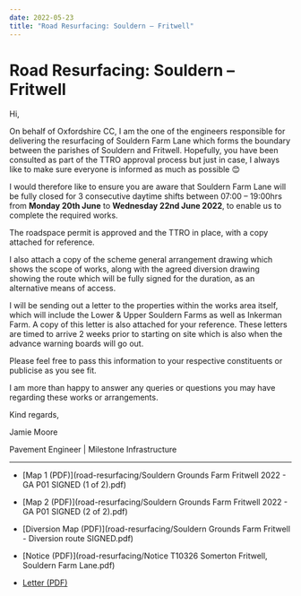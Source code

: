 ```yaml
---
date: 2022-05-23
title: "Road Resurfacing: Souldern – Fritwell"
---
```


# Road Resurfacing: Souldern – Fritwell

Hi,



On behalf of Oxfordshire CC, I am the one of the engineers responsible
for delivering the resurfacing of Souldern Farm Lane which forms the
boundary between the parishes of Souldern and Fritwell.  Hopefully,
you have been consulted as part of the TTRO approval process but just
in case, I always like to make sure everyone is informed as much as
possible 😊

 

I would therefore like to ensure you are aware that Souldern Farm Lane
will be fully closed for 3 consecutive daytime shifts between 07:00 –
19:00hrs from **Monday 20th June** to **Wednesday 22nd June 2022**, to enable
us to complete the required works.

 

The roadspace permit is approved and the TTRO in place, with a copy
attached for reference.

I also attach a copy of the scheme general arrangement drawing which
shows the scope of works, along with the agreed diversion drawing
showing the route which will be fully signed for the duration, as an
alternative means of access.

 

I will be sending out a letter to the properties within the works area
itself, which will include the Lower & Upper Souldern Farms as well as
Inkerman Farm. A copy of this letter is also attached for your
reference.  These letters are timed to arrive 2 weeks prior to
starting on site which is also when the advance warning boards will go
out.

 

Please feel free to pass this information to your respective
constituents or publicise as you see fit.

 

I am more than happy to answer any queries or questions you may have
regarding these works or arrangements.

 

Kind regards,

 

Jamie Moore

Pavement Engineer \| Milestone Infrastructure 


---


* [Map 1 (PDF)](road-resurfacing/Souldern Grounds Farm Fritwell 2022 - GA P01 SIGNED (1 of 2).pdf)

 * [Map 2 (PDF)](road-resurfacing/Souldern Grounds Farm Fritwell 2022 - GA P01 SIGNED (2 of 2).pdf)

 * [Diversion Map (PDF)](road-resurfacing/Souldern Grounds Farm Fritwell - Diversion route SIGNED.pdf)

 * [Notice (PDF)](road-resurfacing/Notice T10326 Somerton Fritwell, Souldern Farm Lane.pdf)

 * [Letter (PDF)](road-resurfacing/letter.pdf)
